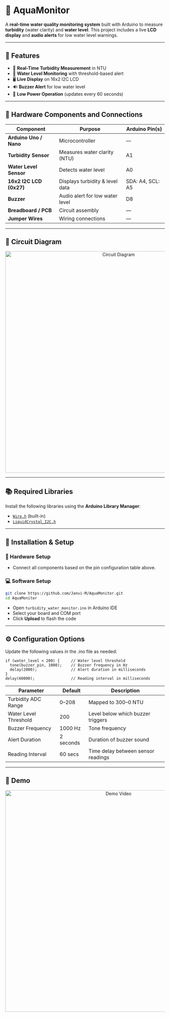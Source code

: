# 🌊 AquaMonitor 

A **real-time water quality monitoring system** built with Arduino to measure **turbidity** (water clarity) and **water level**. This project includes a live **LCD display** and **audio alerts** for low water level warnings.

---

## 🌟 Features

- 📏 **Real-Time Turbidity Measurement** in NTU  
- 🌊 **Water Level Monitoring** with threshold-based alert  
- 🖥️ **Live Display** on 16x2 I2C LCD  
- 🔊 **Buzzer Alert** for low water level  
- 🔋 **Low Power Operation** (updates every 60 seconds)

---


## 🔩 Hardware Components and Connections

| Component                  | Purpose                         | Arduino Pin(s)         |
|---------------------------|----------------------------------|------------------------|
| **Arduino Uno / Nano**    | Microcontroller                  | —                      |
| **Turbidity Sensor**      | Measures water clarity (NTU)     | A1                     |
| **Water Level Sensor**    | Detects water level              | A0                     |
| **16x2 I2C LCD (0x27)**   | Displays turbidity & level data  | SDA: A4, SCL: A5       |
| **Buzzer**                | Audio alert for low water level  | D8                     |
| **Breadboard / PCB**      | Circuit assembly                 | —                      |
| **Jumper Wires**          | Wiring connections               | —                      |

---

## 🔌 Circuit Diagram
<div align="center">
  <img src="https://github.com/user-attachments/assets/e57323e0-5d8a-4334-b713-9112899a3a7a" alt="Circuit Diagram" width="700px">
</div>

---

## 📚 Required Libraries

Install the following libraries using the **Arduino Library Manager**:

- [`Wire.h`](https://www.arduino.cc/en/Reference/Wire) (built-in)
- [`LiquidCrystal_I2C.h`](https://github.com/johnrickman/LiquidCrystal_I2C)

---

## 🚀 Installation & Setup

### 🔌 Hardware Setup

- Connect all components based on the pin configuration table above.


### 💻 Software Setup

```bash
git clone https://github.com/Janvi-M/AquaMonitor.git
cd AquaMonitor
```

+  Open `turbidity_water_monitor.ino` in Arduino IDE  
+  Select your board and COM port  
+  Click **Upload** to flash the code  

--- 
## ⚙️ Configuration Options

Update the following values in the .ino file as needed:

```
if (water_level < 200) {     // Water level threshold
  tone(buzzer_pin, 1000);    // Buzzer frequency in Hz
  delay(2000);               // Alert duration in milliseconds
}
delay(60000);                // Reading interval in milliseconds

```

| Parameter             | Default   | Description                        |
| --------------------- | --------- | ---------------------------------- |
| Turbidity ADC Range   | 0–208     | Mapped to 300–0 NTU                |
| Water Level Threshold | 200       | Level below which buzzer triggers  |
| Buzzer Frequency      | 1000 Hz   | Tone frequency                     |
| Alert Duration        | 2 seconds | Duration of buzzer sound           |
| Reading Interval      | 60 secs   | Time delay between sensor readings |

---

## 🎥 Demo
<div align="center">
  <img src="https://github.com/user-attachments/assets/9d1b52bf-d928-4eb7-a2b1-96221f3da803" alt="Demo Video" width="700px">
</div>




